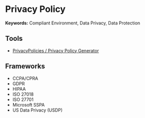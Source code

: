 # Privacy Policy

**Keywords:** Compliant Environment, Data Privacy, Data Protection

## Tools

- [PrivacyPolicies / Privacy Policy Generator](https://app.privacypolicies.com/wizard/privacy-policy)

## Frameworks

- CCPA/CPRA
- GDPR
- HIPAA
- ISO 27018
- ISO 27701
- Microsoft SSPA
- US Data Privacy (USDP)

<!--
https://linkedin.com/company/incognia
-->
